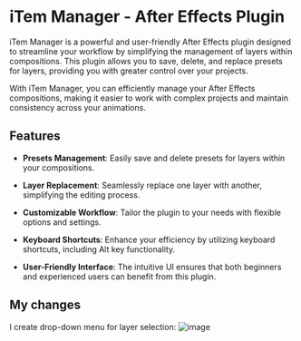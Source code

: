 # iTem Manager - After Effects Plugin

iTem Manager is a powerful and user-friendly After Effects plugin designed to streamline your workflow by simplifying the management of layers within compositions. This plugin allows you to save, delete, and replace presets for layers, providing you with greater control over your projects.

With iTem Manager, you can efficiently manage your After Effects compositions, making it easier to work with complex projects and maintain consistency across your animations.

## Features

- **Presets Management**: Easily save and delete presets for layers within your compositions.

- **Layer Replacement**: Seamlessly replace one layer with another, simplifying the editing process.

- **Customizable Workflow**: Tailor the plugin to your needs with flexible options and settings.

- **Keyboard Shortcuts**: Enhance your efficiency by utilizing keyboard shortcuts, including Alt key functionality.

- **User-Friendly Interface**: The intuitive UI ensures that both beginners and experienced users can benefit from this plugin.
## My changes
I create drop-down menu for layer selection:
![image](https://github.com/nibezo/iTemManager/assets/52705623/b8652cf0-4657-427d-aa6f-dd02f8693624)
